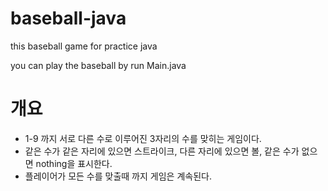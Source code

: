 # baseball-java
this baseball game for practice java

you can play the baseball by run Main.java

# 개요
* 1-9 까지 서로 다른 수로 이루어진 3자리의 수를 맞히는 게임이다.
* 같은 수가 같은 자리에 있으면 스트라이크, 다른 자리에 있으면 볼, 같은 수가 없으면 nothing을 표시한다.
* 플레이어가 모든 수를 맞출때 까지 게임은 계속된다.
